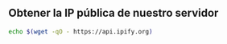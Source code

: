 ## Obtener la IP pública de nuestro servidor

```bash
echo $(wget -qO - https://api.ipify.org)
```

